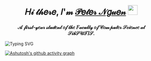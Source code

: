 <h1 align="center">𝐻𝒾 𝓉𝒽𝑒𝓇𝑒, 𝐼'𝓂 <a href="https://vk.com/darrk_ne_ss" target="_blank">𝒫𝑒𝓉𝑒𝓇 𝒩𝑔𝓊𝑒𝓃</a> 
<img src="https://github.com/blackcater/blackcater/raw/main/images/Hi.gif" height="32"/></h1>
<h3 align="center">𝒜 𝒻𝒾𝓇𝓈𝓉-𝓎𝑒𝒶𝓇 𝓈𝓉𝓊𝒹𝑒𝓃𝓉 𝑜𝒻 𝓉𝒽𝑒 𝐹𝒶𝒸𝓊𝓁𝓉𝓎 𝑜𝒻 𝒞𝑜𝓂𝓅𝓊𝓉𝑒𝓇 𝒮𝒸𝒾𝑒𝓃𝒸𝑒 𝒶𝓉 𝒮𝒾𝒷𝒮𝒰𝒯𝐼𝒮.</h3>
<img src="https://readme-typing-svg.demolab.com?font=Fira+Code&pause=1000&width=435&lines=We+are+making+the+future+better." alt="Typing SVG" /></a>

[![Ashutosh's github activity graph](https://activity-graph.herokuapp.com/graph?username=Ashutosh00710)](https://github.com/ashutosh00710/github-readme-activity-graph)
